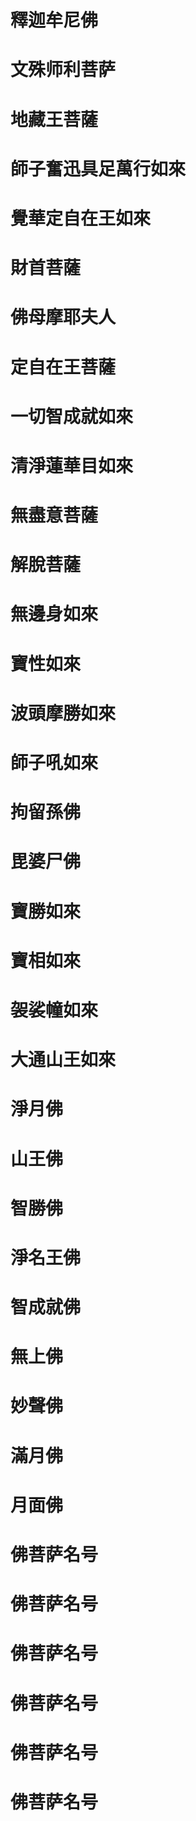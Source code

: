 # 釋迦牟尼佛

# 文殊师利菩萨

# 地藏王菩薩

# 師子奮迅具足萬行如來

# 覺華定自在王如來

# 財首菩薩

# 佛母摩耶夫人

# 定自在王菩薩

# 一切智成就如來

# 清淨蓮華目如來

# 無盡意菩薩

# 解脫菩薩

# 無邊身如來

# 寶性如來

# 波頭摩勝如來

# 師子吼如來

# 拘留孫佛

# 毘婆尸佛

# 寶勝如來

# 寶相如來

# 袈裟幢如來

# 大通山王如來

# 淨月佛

# 山王佛

# 智勝佛

# 淨名王佛

# 智成就佛

# 無上佛

# 妙聲佛

# 滿月佛

# 月面佛

# 佛菩萨名号

# 佛菩萨名号

# 佛菩萨名号

# 佛菩萨名号

# 佛菩萨名号

# 佛菩萨名号
